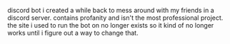discord bot i created a while back to mess around with my friends in a discord server. contains profanity and isn't the most professional project. the site i used to run the bot on no longer exists so it kind of no longer works until i figure out a way to change that. 
